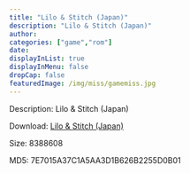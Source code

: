 ```yaml
---
title: "Lilo & Stitch (Japan)"
description: "Lilo & Stitch (Japan)"
author: 
categories: ["game","rom"]
date: 
displayInList: true
displayInMenu: false
dropCap: false
featuredImage: /img/miss/gamemiss.jpg
---
```


Description: Lilo & Stitch (Japan)

Download: <a style="text-decoration:underline;" href="https://mega.nz/#!zKZ2mQKJ!j-LLUIXcHL31TDhuyO_6LgJqQ3GTvyC4TZzAZgupbws" target = "_blank" rel = "nofollow" > Lilo & Stitch (Japan)</a>

Size: 8388608

MD5: 7E7015A37C1A5AA3D1B626B2255D0B01

